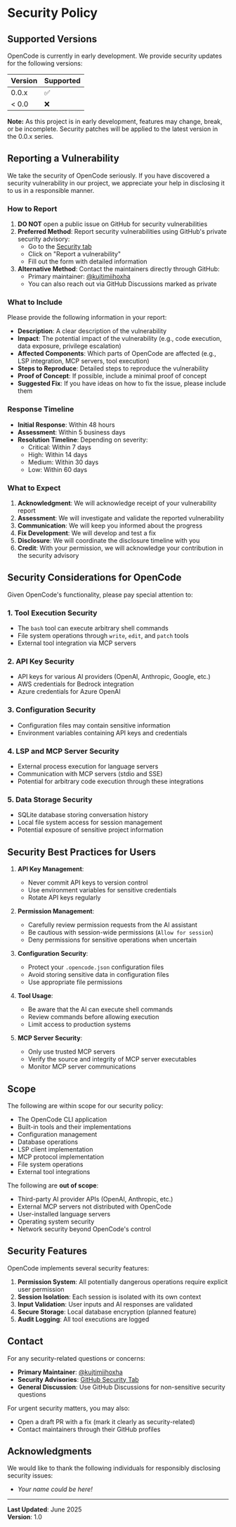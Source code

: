 # Security Policy

## Supported Versions

OpenCode is currently in early development. We provide security updates for the following versions:

| Version | Supported          |
| ------- | ------------------ |
| 0.0.x   | :white_check_mark: |
| < 0.0   | :x:                |

**Note:** As this project is in early development, features may change, break, or be incomplete. Security patches will be applied to the latest version in the 0.0.x series.

## Reporting a Vulnerability

We take the security of OpenCode seriously. If you have discovered a security vulnerability in our project, we appreciate your help in disclosing it to us in a responsible manner.

### How to Report

1. **DO NOT** open a public issue on GitHub for security vulnerabilities
2. **Preferred Method**: Report security vulnerabilities using GitHub's private security advisory:
   - Go to the [Security tab](https://github.com/opencode-ai/opencode/security/advisories)
   - Click on "Report a vulnerability"
   - Fill out the form with detailed information
3. **Alternative Method**: Contact the maintainers directly through GitHub:
   - Primary maintainer: [@kujtimiihoxha](https://github.com/kujtimiihoxha)
   - You can also reach out via GitHub Discussions marked as private

### What to Include

Please provide the following information in your report:

- **Description**: A clear description of the vulnerability
- **Impact**: The potential impact of the vulnerability (e.g., code execution, data exposure, privilege escalation)
- **Affected Components**: Which parts of OpenCode are affected (e.g., LSP integration, MCP servers, tool execution)
- **Steps to Reproduce**: Detailed steps to reproduce the vulnerability
- **Proof of Concept**: If possible, include a minimal proof of concept
- **Suggested Fix**: If you have ideas on how to fix the issue, please include them

### Response Timeline

- **Initial Response**: Within 48 hours
- **Assessment**: Within 5 business days
- **Resolution Timeline**: Depending on severity:
  - Critical: Within 7 days
  - High: Within 14 days
  - Medium: Within 30 days
  - Low: Within 60 days

### What to Expect

1. **Acknowledgment**: We will acknowledge receipt of your vulnerability report
2. **Assessment**: We will investigate and validate the reported vulnerability
3. **Communication**: We will keep you informed about the progress
4. **Fix Development**: We will develop and test a fix
5. **Disclosure**: We will coordinate the disclosure timeline with you
6. **Credit**: With your permission, we will acknowledge your contribution in the security advisory

## Security Considerations for OpenCode

Given OpenCode's functionality, please pay special attention to:

### 1. Tool Execution Security
- The `bash` tool can execute arbitrary shell commands
- File system operations through `write`, `edit`, and `patch` tools
- External tool integration via MCP servers

### 2. API Key Security
- API keys for various AI providers (OpenAI, Anthropic, Google, etc.)
- AWS credentials for Bedrock integration
- Azure credentials for Azure OpenAI

### 3. Configuration Security
- Configuration files may contain sensitive information
- Environment variables containing API keys and credentials

### 4. LSP and MCP Server Security
- External process execution for language servers
- Communication with MCP servers (stdio and SSE)
- Potential for arbitrary code execution through these integrations

### 5. Data Storage Security
- SQLite database storing conversation history
- Local file system access for session management
- Potential exposure of sensitive project information

## Security Best Practices for Users

1. **API Key Management**:
   - Never commit API keys to version control
   - Use environment variables for sensitive credentials
   - Rotate API keys regularly

2. **Permission Management**:
   - Carefully review permission requests from the AI assistant
   - Be cautious with session-wide permissions (`Allow for session`)
   - Deny permissions for sensitive operations when uncertain

3. **Configuration Security**:
   - Protect your `.opencode.json` configuration files
   - Avoid storing sensitive data in configuration files
   - Use appropriate file permissions

4. **Tool Usage**:
   - Be aware that the AI can execute shell commands
   - Review commands before allowing execution
   - Limit access to production systems

5. **MCP Server Security**:
   - Only use trusted MCP servers
   - Verify the source and integrity of MCP server executables
   - Monitor MCP server communications

## Scope

The following are within scope for our security policy:

- The OpenCode CLI application
- Built-in tools and their implementations
- Configuration management
- Database operations
- LSP client implementation
- MCP protocol implementation
- File system operations
- External tool integrations

The following are **out of scope**:

- Third-party AI provider APIs (OpenAI, Anthropic, etc.)
- External MCP servers not distributed with OpenCode
- User-installed language servers
- Operating system security
- Network security beyond OpenCode's control

## Security Features

OpenCode implements several security features:

1. **Permission System**: All potentially dangerous operations require explicit user permission
2. **Session Isolation**: Each session is isolated with its own context
3. **Input Validation**: User inputs and AI responses are validated
4. **Secure Storage**: Local database encryption (planned feature)
5. **Audit Logging**: All tool executions are logged

## Contact

For any security-related questions or concerns:

- **Primary Maintainer**: [@kujtimiihoxha](https://github.com/kujtimiihoxha)
- **Security Advisories**: [GitHub Security Tab](https://github.com/opencode-ai/opencode/security/advisories)
- **General Discussion**: Use GitHub Discussions for non-sensitive security questions

For urgent security matters, you may also:
- Open a draft PR with a fix (mark it clearly as security-related)
- Contact maintainers through their GitHub profiles

## Acknowledgments

We would like to thank the following individuals for responsibly disclosing security issues:

- *Your name could be here!*

---

**Last Updated**: June 2025  
**Version**: 1.0

